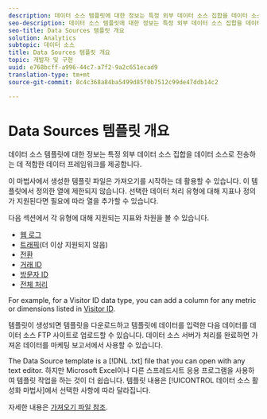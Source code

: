```yaml
---
description: 데이터 소스 템플릿에 대한 정보는 특정 외부 데이터 소스 집합을 데이터 소스로 전송하는 데 적합한 데이터 프레임워크를 제공합니다.
seo-description: 데이터 소스 템플릿에 대한 정보는 특정 외부 데이터 소스 집합을 데이터 소스로 전송하는 데 적합한 데이터 프레임워크를 제공합니다.
seo-title: Data Sources 템플릿 개요
solution: Analytics
subtopic: 데이터 소스
title: Data Sources 템플릿 개요
topic: 개발자 및 구현
uuid: e768bcff-a996-44c7-a7f2-9a2c651ecad9
translation-type: tm+mt
source-git-commit: 8c4c368a84ba5499d85f0b7512c99de47ddb14c2

---
```



# Data Sources 템플릿 개요

데이터 소스 템플릿에 대한 정보는 특정 외부 데이터 소스 집합을 데이터 소스로 전송하는 데 적합한 데이터 프레임워크를 제공합니다.

이 마법사에서 생성한 템플릿 파일은 가져오기를 시작하는 데 활용할 수 있습니다. 이 템플릿에서 정의한 열에 제한되지 않습니다. 선택한 데이터 처리 유형에 대해 지표나 정의가 지원된다면 필요에 따라 열을 추가할 수 있습니다. 

다음 섹션에서 각 유형에 대해 지원되는 지표와 차원을 볼 수 있습니다.

* [웹 로그](/help/import/c-data-sources/c-datasrc-types/datasrc-web-log.md)
* [트래픽](/help/import/c-data-sources/c-datasrc-types/datasrc-traffic.md)(더 이상 지원되지 않음)
* [전환](/help/import/c-data-sources/c-datasrc-types/datasrc-conversion.md)
* [거래 ID](/help/import/c-data-sources/c-datasrc-types/datasrc-transactionid.md)
* [방문자 ID](/help/import/c-data-sources/c-datasrc-types/datasrc-visitorid.md)
* [전체 처리](/help/import/c-data-sources/c-datasrc-types/datasrc-full-processing.md)

For example, for a Visitor ID data type, you can add a column for any metric or dimensions listed in [Visitor ID](/help/import/c-data-sources/c-datasrc-types/datasrc-visitorid.md).

템플릿이 생성되면 템플릿을 다운로드하고 템플릿에 데이터를 입력한 다음 데이터를 데이터 소스 FTP 사이트로 업로드할 수 있습니다. 데이터 소스 서버가 처리를 완료하면 가져온 데이터를 마케팅 보고서에서 사용할 수 있습니다.

The Data Source template is a [!DNL .txt] file that you can open with any text editor. 하지만 Microsoft Excel이나 다른 스프레드시트 응용 프로그램을 사용하여 템플릿 작업을 하는 것이 더 쉽습니다. 템플릿 내용은 [!UICONTROL 데이터 소스 활성화 마법사]에서 선택한 사항에 따라 달라집니다.

자세한 내용은 [가져오기 파일 참조](/help/import/c-data-sources/datasrc-template/datasrc-import-file-reference.md).
